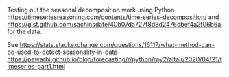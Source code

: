 Testing out the seasonal decomposition work using Python
https://timeseriesreasoning.com/contents/time-series-decomposition/
and https://gist.github.com/sachinsdate/40b07da727f8d3d2476dbef4a2f06b6a for the data.

See
https://stats.stackexchange.com/questions/16117/what-method-can-be-used-to-detect-seasonality-in-data
https://pawarbi.github.io/blog/forecasting/r/python/rpy2/altair/2020/04/21/timeseries-part1.html

